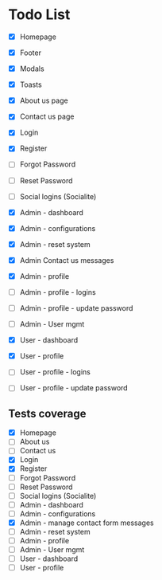 # Todo List
- [x] Homepage
- [x] Footer
- [x] Modals
- [x] Toasts
- [x] About us page
- [x] Contact us page
- [x] Login
- [x] Register
- [ ] Forgot Password
- [ ] Reset Password
- [ ] Social logins (Socialite)
- [x] Admin - dashboard
- [x] Admin - configurations
- [x] Admin - reset system
- [x] Admin Contact us messages 
- [x] Admin - profile
- [ ] Admin - profile - logins
- [ ] Admin - profile - update password
- [ ] Admin - User mgmt
- [x] User - dashboard
- [x] User - profile
- [ ] User - profile - logins
- [ ] User - profile - update password


## Tests coverage
- [x] Homepage
- [ ] About us
- [ ] Contact us
- [x] Login
- [x] Register
- [ ] Forgot Password
- [ ] Reset Password
- [ ] Social logins (Socialite)
- [ ] Admin - dashboard
- [ ] Admin - configurations
- [x] Admin - manage contact form messages
- [ ] Admin - reset system
- [ ] Admin - profile
- [ ] Admin - User mgmt
- [ ] User - dashboard
- [ ] User - profile
